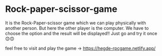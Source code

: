 # Rock-paper-scissor-game
It is the Rock-Paper-scissor game which we can play physically with another person. But here the other player is the computer. We have to choose the option and the result will be displayed!! Just go and try it once 😊😊

feel free to visit and play the game ->  https://hegde-rpcgame.netlify.app/

